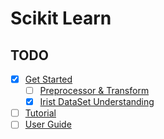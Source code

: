 # Scikit Learn

## TODO
- [x] [Get Started](https://scikit-learn.org/stable/getting_started.html)
    - [ ] [Preprocessor & Transform](https://scikit-learn.org/stable/getting_started.html#transformers-and-pre-processors)
    - [x] [Irist DataSet Understanding](https://dschloe.github.io/python/python_edu/04_machinelearning/chapter_4_4_classification_iris_example/)
- [ ] [Tutorial](https://scikit-learn.org/stable/tutorial/index.html#tutorial-menu)
- [ ] [User Guide](https://scikit-learn.org/stable/user_guide.html#user-guide)